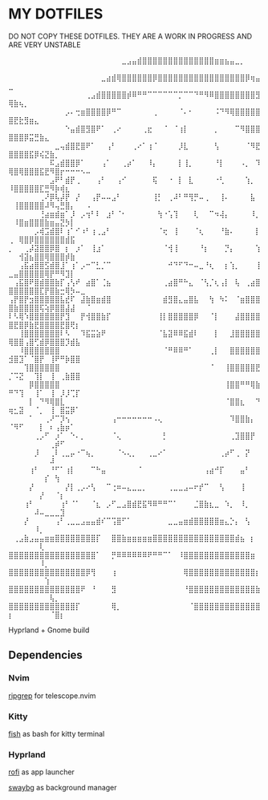 # MY DOTFILES

DO NOT COPY THESE DOTFILES. THEY ARE A WORK IN PROGRESS AND ARE VERY UNSTABLE

⠀⠀⠀⠀⠀⠀⠀⠀⠀⠀⠀⠀⠀⠀⠀⠀⠀⠀⠀⠀⠀⠀⣀⣠⣤⣾⣿⣿⣿⣿⣿⣿⣿⣿⣿⣿⣿⣿⣿⣿⣶⣶⣦⣤⣀⡀⠀⠀⠀⠀⠀⠀⠀⠀⠀⠀⠀⠀⠀⠀⠀⠀⠀⠀⠀
⠀⠀⠀⠀⠀⠀⠀⠀⠀⠀⠀⠀⠀⠀⠀⠀⠀⠀⣀⣴⣾⢿⣿⣿⣿⣿⣿⣿⡿⣿⣿⣿⣿⣿⣿⣿⣿⣿⣿⣿⣿⣿⣿⣿⣿⣿⡿⢶⣤⣀⠀⠀⠀⠀⠀⠀⠀⠀⠀⠀⠀⠀⠀⠀⠀
⠀⠀⠀⠀⠀⠀⠀⠀⠀⠀⠀⠀⠀⠀⠀⢀⣠⣾⣿⣿⣿⣿⣿⡾⠿⠛⠛⠉⠉⠉⠉⠉⠉⡉⠉⠉⠙⠛⠻⠿⣿⣿⣿⣿⣿⣿⣿⣿⣻⢿⣷⢦⡀⠀⠀⠀⠀⠀⠀⠀⠀⠀⠀⠀⠀
⠀⠀⠀⠀⠀⠀⠀⠀⠀⠀⠀⡠⠄⢒⣶⣿⣿⣿⣿⡿⠛⠉⠀⠀⠀⠀⠀⠀⢀⠀⠀⠀⠀⠈⠄⠂⠀⠀⠀⠀⠨⠙⠻⢿⣿⣿⣿⣿⣿⣿⣟⣗⣻⣶⣄⠀⠀⠀⠀⠀⠀⠀⠀⠀⠀
⠀⠀⠀⠀⠀⠀⠀⠀⠀⠀⠀⠑⣤⣾⣿⣻⣿⠟⠁⠀⢀⠔⠀⠀⠀⠀⢀⣖⠀⠀⠈⠀⠈⢰⡇⠀⠀⠀⠀⠀⡀⠀⠀⠀⠉⠻⣿⣿⣿⣿⣿⣿⡿⣭⣛⣷⣄⠀⠀⠀⠀⠀⠀⠀⠀
⠀⠀⠀⠀⠀⠀⠀⠀⠀⣀⢤⣾⣿⣟⣿⠟⠁⠀⠀⢠⠃⠀⠀⠀⢀⠔⠁⢰⠈⠀⠀⠀⠀⡸⣇⠀⠀⠀⠀⠀⢣⠀⠀⠀⠀⠀⠈⠻⣟⣿⣿⣿⣿⣯⡿⢮⣝⣷⡀⠀⠀⠀⠀⠀⠀
⠀⠀⠀⠀⠀⠀⠀⠀⠯⣠⣾⣿⣿⡿⠁⠀⠀⠀⢠⠁⠀⠀⢀⡴⠁⠀⠀⠸⡄⠀⠀⠀⠀⡇⢸⡀⠀⠀⠀⠀⠘⡇⠀⠀⠀⠠⡀⠀⠹⢿⣿⢿⣿⣿⣿⣯⣟⠻⣿⡖⠒⠒⠒⠢⠤
⠀⠀⠀⠀⠀⠀⠀⠀⣠⠟⠃⣾⡟⢀⠀⠀⠀⢠⠃⠀⠀⢠⠊⠀⠀⠀⠀⠀⢯⠀⠀⠐⠀⡇⠀⣇⠀⠀⠀⠀⠐⢃⠀⠀⠀⠀⢱⡀⠀⠸⣿⣿⣿⣿⣿⣏⣛⠻⡷⢾⣆⠀⠀⠀⠀
⠀⠀⠀⠀⠀⠀⢀⠜⡿⢧⡼⡟⠀⡜⠀⠀⢠⡟⠤⠤⣠⠃⠀⠀⠀⠀⠀⠀⢸⡃⠀⢀⠼⠃⠛⢻⡛⠤⢀⠀⠀⢸⠄⠀⠀⠀⠀⣧⠀⠀⢸⣿⣿⣿⣿⣿⠼⠻⢤⣛⣿⡄⠀⠀⠠
⠀⠀⠀⠀⠀⠀⢘⣴⣶⣾⣶⠁⡸⠀⡠⢲⠃⠇⠀⣰⠃⠈⠂⠀⠀⠀⠀⠀⠀⢳⠐⢡⢹⠀⠀⠀⢇⠀⠀⠉⠲⢼⡄⠀⠀⠀⠀⠸⡀⠀⠸⣿⣶⣿⣿⣿⣷⣶⣤⣝⡳⡇⠀⠀⠀
⠀⠀⠀⠀⠀⡠⢾⣩⣾⣿⠇⢰⠁⠊⠰⠃⢰⢀⣠⠃⠀⠀⠀⠀⠀⠀⠀⠀⠀⠈⢖⠀⢸⠀⠀⠀⠈⢆⠀⠀⠀⠘⣷⠄⠀⠀⠀⠀⡇⢀⠀⢿⣿⡿⣿⣿⣿⣿⣿⣿⣾⣯⠀⠀⠀
⡀⠀⠀⢀⡼⣽⣿⣿⡿⣿⠀⡆⠀⡰⠁⠀⢸⣰⠁⠀⠀⠀⠀⠀⠀⠀⠀⠀⠀⠀⠈⢺⢸⠀⠀⠀⠀⠘⡆⠀⠀⠀⡙⡄⠀⠀⠀⠀⢱⠀⠀⢺⣽⣦⣿⣿⢿⣿⣿⣿⡾⣷⠀⠀⠀
⠀⠀⢠⣯⣴⣿⣿⣫⣾⣿⣸⠁⢰⠁⡠⠒⠉⣃⡈⠉⠀⠀⠀⠀⠀⠀⠀⠀⠀⠀⠀⠚⠙⠋⠙⠒⠤⣀⠘⢆⠀⠀⡆⢱⡀⠀⠀⠀⢸⣀⣤⣿⣿⣿⣿⣿⢿⡟⠛⠻⣹⡇⠀⠀⠀
⠀⢠⣯⣿⠟⣿⣾⣿⣿⣷⡏⢠⢣⠞⠀⣴⣿⠁⢈⣦⠀⠀⠀⠀⠀⠀⠀⠀⠀⠀⢀⣴⣿⠛⠓⣄⠀⠈⢣⡈⢆⢠⡇⠀⢧⠀⢀⣴⣿⣿⣿⣿⣿⣿⣿⣏⡟⣿⣷⣒⢿⡳⠤⣀⠀
⢠⡟⣿⡟⣲⣿⣿⣿⣿⣿⣧⣞⠏⠀⣼⣷⣿⣶⣾⣿⠀⠀⠀⠀⠀⠀⠀⠀⠀⠀⣾⣻⣿⣄⣤⣿⣧⠀⠀⢳⠀⠳⠅⠀⠈⣶⣿⣿⣿⣿⣷⣿⣿⣿⣿⢯⢵⡿⣿⣿⣼⣼⠀⠀⠈
⠇⠣⢿⠱⣿⣿⣿⣿⣿⣿⡟⣹⠀⠀⡟⢺⣿⣿⣷⡏⠀⠀⠀⠀⠀⠀⠀⠀⠀⢸⡇⣿⣿⣿⣿⣿⡿⠀⠀⠈⡇⠀⠀⠀⣼⣿⣿⣿⣿⣿⣟⣿⡿⣷⣟⣿⣿⣿⣿⣟⣿⢟⡆⠀⠀
⠀⠀⢸⣿⣿⣿⣿⣿⣿⣿⠇⠣⠀⠀⠹⣯⣭⣵⠟⠀⠀⠀⠀⠀⠀⠀⠀⠀⠀⠈⣧⣽⠿⠿⣯⣾⠇⠀⠀⠀⡇⠀⠀⣸⣿⣿⣿⣿⣿⢿⣿⣿⢠⣿⢋⣾⡿⣿⣿⣿⡹⣾⣧⠀⠀
⠀⠀⠸⣿⣿⣿⣿⣿⣿⣿⠀⠀⠀⠀⠀⠀⠀⠀⠀⠀⠀⠀⠀⠀⠀⠀⠀⠀⠀⠀⠈⠛⠿⠿⠛⠁⠀⠀⠀⢀⡇⠀⠀⣿⣿⣿⣿⣿⣿⣺⣿⣹⠁⠈⣿⡟⠀⢸⠟⠛⡷⣿⣿⠀⠀
⠀⠀⠀⢹⣿⣿⣿⣿⣿⣿⠀⠀⠀⠀⠀⠀⠀⠀⠀⠀⠀⠀⠀⠀⠀⠀⠀⠀⠀⠀⠀⠀⠀⠀⠀⠀⠀⠀⠀⠈⠀⠀⢸⣿⣿⣿⣿⣿⣟⡈⠩⣝⠀⠀⢹⡇⠀⢸⠀⢀⣷⣿⣿⠀⠀
⠀⠀⠀⠀⡿⣿⣿⣿⣿⣿⠀⠀⠀⠀⠀⠀⠀⠀⠀⠀⠀⠀⠀⠀⠀⠀⠀⠀⠀⠀⠀⠀⠀⠀⠀⠀⠀⠀⠀⠀⠀⠀⢸⣿⣿⠛⠛⢿⣷⠛⠙⢹⠀⠀⢸⠁⠀⢸⠀⡸⡸⢉⡏⠀⠀
⠀⠀⠀⠀⡇⠀⠙⠻⢿⣿⣇⠀⠀⠀⠀⠀⠀⠀⠀⠀⠀⠀⠀⠀⠀⠀⠀⠀⠀⠀⠀⠀⠀⠀⠀⠀⠀⠀⠀⠀⠀⠀⠈⣿⣿⣆⠀⠀⠙⢶⣂⣽⠀⠀⠈⡀⠀⢸⠀⣿⣭⡿⠁⠀⠀
⠀⠀⠀⠀⠁⠀⠀⢀⠜⠉⡹⢢⠀⠀⠀⠀⠀⠀⠀⠀⢠⠒⠒⠒⠒⠒⠒⠒⠠⢄⠀⠀⠀⠀⠀⠀⠀⠀⠀⠀⠀⠀⠀⠹⣿⣿⣷⡄⠀⠈⠻⠋⠀⠀⠀⡇⠀⠆⢠⣷⡶⠁⠀⠀⠀
⠀⠀⠀⠀⠀⢀⡠⠋⠀⡰⠁⠀⠑⠄⡀⠀⠀⠀⠀⠀⠈⢄⠀⠀⠀⠀⠀⠀⠀⠀⡃⠀⠀⠀⠀⠀⠀⠀⠀⠀⠀⠀⠀⢀⣹⣿⣿⡟⠀⠀⠀⠀⠀⠀⠀⠀⠀⢀⡾⠋⠀⠀⠀⠀⠀
⠀⠀⠀⠀⠀⡸⠀⠀⢀⠇⢀⣀⡤⠐⠉⢦⡀⠀⠀⠀⠀⠈⠢⢄⡀⠀⠀⢀⣀⠔⠁⠀⠀⠀⠀⠀⠀⠀⠀⠀⠀⢀⡴⠋⢀⠀⡝⠀⠀⠀⠀⠀⠀⠀⠀⠀⠀⠼⠀⠀⠀⠀⠀⠀⠀
⠀⠀⠀⠀⢰⠃⠀⠀⠘⠋⠁⢰⡇⠀⠀⠀⠉⠓⣤⠀⠀⠀⠀⠀⠀⠈⠀⠀⠀⠀⠀⠀⠀⠀⠀⠀⠀⠀⢠⣴⠚⡏⠀⠀⠀⣤⠃⠀⠀⠀⠀⠀⠀⠀⠀⠀⡎⠀⢳⠀⠀⠀⠀⠀⠀
⠀⠀⠀⠀⡜⠀⠀⠀⠀⠀⠀⡜⡇⢀⡠⠔⢣⠀⠀⠉⢐⠶⠤⣄⣀⣀⡀⠀⠀⠀⠀⢀⣀⣀⣠⠤⠖⡞⠉⠀⠀⢣⠀⠀⠀⢸⠀⠀⠀⠀⠀⠀⠀⠀⠀⡜⠀⠀⠈⡆⠀⠀⠀⠀⠀
⠀⠀⠀⢰⠃⠀⠀⠀⠀⠀⢰⠃⠈⠁⠀⠀⠈⣆⠀⡠⠋⣀⣠⣿⣾⣟⣯⠻⠿⠛⠛⠉⠁⠀⠀⠀⣈⣿⣷⣆⣀⠀⠱⡀⠀⠸⡀⠀⠀⠀⠀⠀⠀⠀⠼⠤⣀⣀⣀⣹⠀⠀⠀⠀⠀
⠀⠀⠀⡜⠀⠀⠀⠀⠀⢠⠃⢀⣀⣀⣠⣤⣤⣾⠎⠉⢩⣿⠋⠁⠀⠀⠀⠀⠀⠀⠀⣀⣀⣤⣶⣾⣿⣿⣿⣿⣿⣶⣄⡑⡄⠀⢣⠀⠀⠀⠀⠀⠀⠀⠸⡀⠀⠀⠀⠀⠀⠀⠀⠀⠀
⠀⢀⣠⣷⣠⣤⣤⣶⣶⣿⣿⣿⣿⣿⣿⣿⣿⡏⠀⠀⣿⣿⣷⣶⣶⣶⣶⣶⣿⣿⣿⣿⣿⣿⣿⣿⣿⣿⣿⣿⣿⣿⣿⣿⣾⣦⠀⡆⠀⠀⠀⠀⠀⠀⠀⢇⠀⠀⠀⠀⠀⠀⠀⠀⠀
⣿⣿⣿⣿⣿⣿⣿⣿⣿⣿⣿⣿⣿⣿⣿⣿⣿⠁⠀⠀⡛⠿⠿⠿⠿⠿⠿⠟⠛⠛⠉⠁⠀⠸⣿⣿⣿⣿⣿⣿⣿⣿⣿⣿⣿⣿⣿⣶⠀⠀⠀⠀⠀⠀⠀⠸⡀⠀⠀⠀⠀⠀⠀⠀⠀
⣿⣿⣿⣿⣿⣿⣿⣿⣿⣿⣿⣿⣿⣿⣿⡿⢻⠀⠀⠀⢰⠀⠀⠀⠀⠀⠀⠀⠀⠀⠀⠀⠀⠀⢿⣿⣿⣿⣿⣿⣿⣿⣿⣿⣿⣿⣿⣿⡆⠀⠀⠀⠀⠀⠀⠀⢱⠀⠀⠀⠀⠀⠀⠀⠀
⣿⣿⣿⣿⣿⣿⣿⣿⣿⣿⣿⣿⣿⣿⠟⠀⠘⠀⠀⠀⣻⠀⠀⠀⠀⠀⠀⠀⠀⠀⠀⠀⠀⠀⠘⣿⣿⣿⣿⣿⣿⣿⣿⣿⣿⣿⣿⣿⣷⠀⠀⠀⠀⠀⠀⠀⠀⢧⡀⠀⠀⠀⠀⠀⠀
⣿⣿⣿⣿⣿⣿⣿⣿⣿⣿⣿⣿⣿⡏⠀⠀⠀⠀⠀⠀⢿⡀⠀⠀⠀⠀⠀⠀⠀⠀⠀⠀⠀⠀⠀⠈⣿⣿⣿⣿⣿⣿⣿⣿⣿⣿⣿⣿⣿⡆⠀⠀⠀⠀⠀⠀⠀⠈⣿⡆⠀⠀⠀⠀⠀

Hyprland + Gnome build

## Dependencies

### Nvim

[ripgrep](https://github.com/BurntSushi/ripgrep) for telescope.nvim

### Kitty

[fish](https://github.com/fish-shell/fish-shell) as bash for kitty terminal

### Hyprland

[rofi](https://github.com/davatorium/rofi) as app launcher

[swaybg](https://github.com/swaywm/swaybg) as background manager
